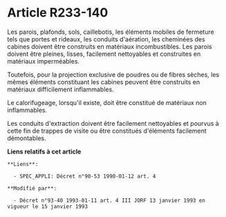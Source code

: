 # Article R233-140

Les parois, plafonds, sols, caillebotis, les éléments mobiles de fermeture tels que portes et rideaux, les conduits
d'aération, les cheminées des cabines doivent être construits en matériaux incombustibles. Les parois doivent être pleines,
lisses, facilement nettoyables et construites en matériaux imperméables.

Toutefois, pour la projection exclusive de poudres ou de fibres sèches, les mêmes éléments constituant les cabines peuvent
être construits en matériaux difficilement inflammables.

Le calorifugeage, lorsqu'il existe, doit être constitué de matériaux non inflammables.

Les conduits d'extraction doivent être facilement nettoyables et pourvus à cette fin de trappes de visite ou être constitués
d'éléments facilement démontables.

**Liens relatifs à cet article**

	**Liens**:

	  - SPEC_APPLI: Décret n°90-53 1990-01-12 art. 4

	**Modifié par**:

	  - Décret n°93-40 1993-01-11 art. 4 III JORF 13 janvier 1993 en vigueur le 15 janvier 1993
